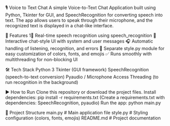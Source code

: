 🎙️ Voice to Text Chat
A simple Voice-to-Text Chat Application built using Python, Tkinter for GUI, and SpeechRecognition for converting speech into text.
The app allows users to speak through their microphone, and the recognized text is displayed in a chat-like interface.

🚀 Features
1🎤 Real-time speech recognition using speech_recognition
📝 Interactive chat-style UI with system and user messages
🎧 Automatic handling of listening, recognition, and errors
🎨 Separate style.py module for easy customization of colors, fonts, and emojis
✅ Runs smoothly with multithreading for non-blocking UI

🛠️ Tech Stack
Python 3
Tkinter (GUI framework)
SpeechRecognition (speech-to-text conversion)
Pyaudio / Microphone Access
Threading (to run recognition in the background)

▶️ How to Run
Clone this repository or download the project files.
Install dependencies: pip install -r requirements.txt (Create a requirements.txt with dependencies: SpeechRecognition, pyaudio)
Run the app: python main.py

📂 Project Structure
main.py # Main application file
style.py # Styling configuration (colors, fonts, emojis)
README.md # Project documentation
